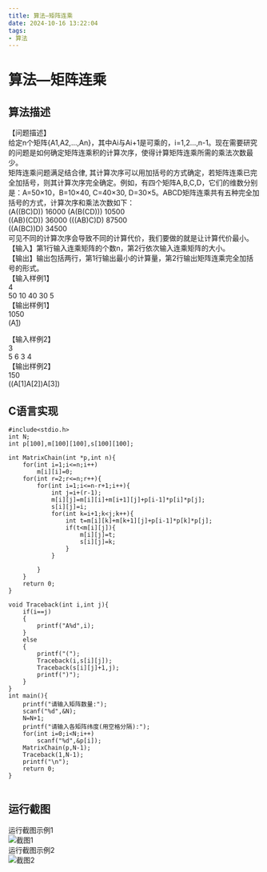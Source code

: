 ```yaml
---
title: 算法—矩阵连乘
date: 2024-10-16 13:22:04
tags:
- 算法
---
```


# 算法—矩阵连乘

## 算法描述

【问题描述】  
给定n个矩阵\{A1,A2,…,An\}，其中Ai与Ai+1是可乘的，i=1,2…,n-1。现在需要研究的问题是如何确定矩阵连乘积的计算次序，使得计算矩阵连乘所需的乘法次数最少。  
矩阵连乘问题满足结合律, 其计算次序可以用加括号的方式确定，若矩阵连乘已完全加括号，则其计算次序完全确定。例如，有四个矩阵A,B,C,D，它们的维数分别是：A=50×10，B=10×40, C=40×30, D=30×5。ABCD矩阵连乘共有五种完全加括号的方式，计算次序和乘法次数如下：  
\(A\(\(BC\)D\)\) 16000 \(A\(B\(CD\)\)\) 10500  
\(\(AB\)\(CD\)\) 36000 \(\(\(AB\)C\)D\) 87500  
\(\(A\(BC\)\)D\) 34500  
可见不同的计算次序会导致不同的计算代价，我们要做的就是让计算代价最小。  
【输入】第1行输入连乘矩阵的个数n，第2行依次输入连乘矩阵的大小。  
【输出】输出包括两行，第1行输出最小的计算量，第2行输出矩阵连乘完全加括号的形式。  
【输入样例1】  
4  
50 10 40 30 5  
【输出样例1】  
1050  
\(A[1](<A[2](A[3]A[4])>)\)

【输入样例2】  
3  
5 6 3 4  
【输出样例2】  
150  
\(\(A\[1\]A\[2\]\)A\[3\]\)

## C语言实现

```代码
#include<stdio.h>
int N;
int p[100],m[100][100],s[100][100];

int MatrixChain(int *p,int n){
    for(int i=1;i<=n;i++)    
        m[i][i]=0;
    for(int r=2;r<=n;r++){    
        for(int i=1;i<=n-r+1;i++){   
            int j=i+(r-1);  
            m[i][j]=m[i][i]+m[i+1][j]+p[i-1]*p[i]*p[j];  
            s[i][j]=i;
            for(int k=i+1;k<j;k++){
                int t=m[i][k]+m[k+1][j]+p[i-1]*p[k]*p[j];
                if(t<m[i][j]){
                    m[i][j]=t;
                    s[i][j]=k;
                }
            }
 
        }
    }
	return 0;
}

void Traceback(int i,int j){
    if(i==j)       
    {
        printf("A%d",i);
    }
    else   
    {
        printf("(");
        Traceback(i,s[i][j]);
        Traceback(s[i][j]+1,j);
        printf(")");
    }
}
int main(){
	printf("请输入矩阵数量:");
	scanf("%d",&N);
	N=N+1;
	printf("请输入各矩阵纬度(用空格分隔):");
	for(int i=0;i<N;i++)
		scanf("%d",&p[i]);
	MatrixChain(p,N-1);
    Traceback(1,N-1);
	printf("\n");
	return 0;
}
 
```

## 运行截图

运行截图示例1  
![截图1](https://cdn.jsdelivr.net/gh/GEM-Jay/images/%E5%AE%9E%E9%AA%8C%E4%B9%9D%E8%BF%90%E8%A1%8C%E6%88%AA%E5%9B%BE1.jpg)  
运行截图示例2  
![截图2](https://cdn.jsdelivr.net/gh/GEM-Jay/images/%E5%AE%9E%E9%AA%8C%E4%B9%9D%E6%88%AA%E5%9B%BE2.jpg)